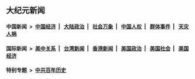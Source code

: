 ## 大纪元新闻

#### 中国新闻 &nbsp;>&nbsp; [中国经济](indexes/ncid283/README.md?10081245) &nbsp;| &nbsp; [大陆政治](indexes/ncid277/README.md?10081245) &nbsp;| &nbsp; [社会万象](indexes/ncid282/README.md?10081245) &nbsp;| &nbsp; [中国人权](indexes/ncid278/README.md?10081245) &nbsp;| &nbsp; [群体事件](indexes/ncid279/README.md?10081245) &nbsp;| &nbsp; [天灾人祸](indexes/ncid280/README.md?10081245)

#### 国际新闻 &nbsp;>&nbsp; [美中关系](indexes/nf1412576/README.md?10081245) &nbsp;| &nbsp; [台湾新闻](indexes/ncid1349361/README.md?10081245) &nbsp;| &nbsp; [香港新闻](indexes/ncid1349362/README.md?10081245) &nbsp;| &nbsp; [美国政治](indexes/ncid1078159/README.md?10081245) &nbsp;| &nbsp; [美国社会](indexes/ncid1078160/README.md?10081245) &nbsp;| &nbsp; [美国经济](indexes/ncid1078158/README.md?10081245)

#### 特别专题 &nbsp;>&nbsp; [中共百年历史](https://github.com/easy2view/epoch-special/blob/master/README.md?10081245)  
